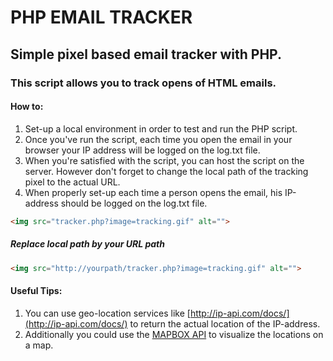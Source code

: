 # PHP EMAIL TRACKER

## Simple pixel based email tracker with PHP.

### This script allows you to track opens of HTML emails.

#### How to:
1. Set-up a local environment in order to test and run the PHP script.
2. Once you've run the script, each time you open the email in your browser your IP address will be logged on the log.txt file.
3. When you're satisfied with the script, you can host the script on the server. However don't forget to change the local path of the tracking pixel to the actual URL. 
4. When properly set-up each time a person opens the email, his IP-address should be logged on the log.txt file. 

```HTML
<img src="tracker.php?image=tracking.gif" alt="">
```

##### Replace local path by your URL path

```HTML
<img src="http://yourpath/tracker.php?image=tracking.gif" alt="">
```





#### Useful Tips:
1. You can use geo-location services like [http://ip-api.com/docs/](http://ip-api.com/docs/) to return the actual location of the IP-address.
2. Additionally you could use the [MAPBOX API](https://www.mapbox.com/) to visualize the locations on a map. 


